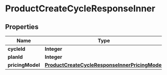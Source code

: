 

# ProductCreateCycleResponseInner


## Properties

| Name | Type | Description | Notes |
|------------ | ------------- | ------------- | -------------|
|**cycleId** | **Integer** |  |  [optional] |
|**planId** | **Integer** |  |  [optional] |
|**pricingModel** | [**ProductCreateCycleResponseInnerPricingModel**](ProductCreateCycleResponseInnerPricingModel.md) |  |  [optional] |




